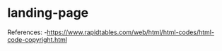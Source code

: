 # landing-page

References:
-https://www.rapidtables.com/web/html/html-codes/html-code-copyright.html